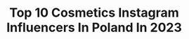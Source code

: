 ---
title: Top 10 Cosmetics Instagram Influencers In Poland In 2023
description: >-
  Find top cosmetics Instagram influencers in Poland in 2023. Most popular hashtags: #makeup #polishgirl #polskadziewczyna #makijaz.
platform: Instagram
hits: 631
text_top: Discover the best Instagram accounts on inBeat.
text_bottom: Our database aggregates 631 Instagram influencers like this in Poland for you to collaborate.
profiles:
  - username: "magdapieczonkamakeup"
    fullname: >-
      Magda Pieczonka
    bio: >-
      💄Makijażystka Wszech Czasów wizaż.pl💄 Beauty Influencer Roku magazynu JOY 💄Autorka pędzli do makijażu oraz rzęs @lovenue_cosmetics_and_tools
    location: "Poland"
    followers: 717845
    engagement: 251
    commentsToLikes: 0.007085
    id: ck0vzxfj1bcy70i19joogf0g7
    verified: true
    hashtags: "#like, #makeup, #wsp, #makijazclinique"
  - username: "oliwiachomentowska"
    fullname: >-
      ⭐️Fitnessmissionbyolivia⭐️
    bio: >-
      Co-owner @blommaofficial @sweet_kcal @carpatree „olivia” -20% @fitwomen.pl „olivia” -15% @apis.natural.cosmetics „olivia” -10% Dieta/trening ->
    location: "Poland"
    followers: 114619
    engagement: 542
    commentsToLikes: 0.045602
    id: ck5zx2a6o77i50i14xpaa9zti
    verified: false
    hashtags: "#workout, #wypukleposladki, #zdroweodzywanie, #promocja"
  - username: "brunettecosmetics"
    fullname: >-
      Asia Pierzchnica | BEAUTY
    bio: >-
      Zawsze szczera, pozytywnie nastawiona, kochająca kosmetyki to cała JA 🤫❤️ Współpraca: cosmetics.brunette@gmail.com
    location: "Poland"
    followers: 6048
    engagement: 1018
    commentsToLikes: 0.181049
    id: ck8t82t70iwg70j78inrgzuxn
    verified: false
    hashtags: "#kwiecie, #brunetka, #makeuplover, #makeup"
  - username: "iamdaria.makeup"
    fullname: >-
      𝓓𝓪𝓻𝓲𝓪 🥀 makeup • skincare
    bio: >-
      📌 hashtag #inspodaria 📲 ╔ makeup & skincare 🧖🏼‍♀️ ╚ cosmetics tests & reviews 🔍
    location: "Poland"
    followers: 3117
    engagement: 1384
    commentsToLikes: 0.155100
    id: ck8t9d573nnn80j78romx1u9h
    verified: false
    hashtags: "#bperfectcosmetics, #darklips, #qualitymakeup, #quarantinemakeup"
  - username: "justyna_wizaz"
    fullname: >-
      Lifestyle Blogger
    bio: >-
      📩 kontakt@justynazybert.pl 📩 ⭐#beauty #cosmetics #spa #lifestyle #food ⭐ ⭐#warszawa ⭐
    location: "Poland"
    followers: 27269
    engagement: 409
    commentsToLikes: 0.029029
    id: ckaoxpw0headj0i78qd1250rm
    verified: false
    hashtags: "#blondegirl, #shopoholic, #fashionstyle, #blonde"
  - username: "champagne_vip"
    fullname: >-
      🎀  𝒟𝒶𝓇𝒾𝒶 𝒦𝒶𝓈𝒶𝓃𝒹𝓇𝒶 𝒫𝒾𝓍𝒶  🎀
    bio: >-
      𝒲𝑒𝓁𝒸💍𝓂𝑒📸 23yo🇵🇱 TikTok 🔛Champagne_vip #nails #beauty #fashion #hairstyle #cosmetics Collab DM 📝
    location: "Poland"
    followers: 10316
    engagement: 901
    commentsToLikes: 0.061669
    id: ck8t7lccmh8fq0j787uz7s7sl
    verified: false
    hashtags: "#natural, #nature, #flowers, #hudrating"
  - username: "karolinamatraszekmakeup"
    fullname: >-
      Karolina Matraszek
    bio: >-
      💄 Make Up Artist from Poland. 💄 @promakeupacademy instructor based in Warsaw. 💄 AFFECT COSMETICS official Make Up Artist & designer.
    location: "Poland"
    followers: 40671
    engagement: 330
    commentsToLikes: 0.052106
    id: ck14ji7x5kha20i19z9eaqk6y
    verified: false
    hashtags: "#affect, #makeup, #promakeupacademy, #mua"
  - username: "kate.ing"
    fullname: >-
      Kasia Inglot
    bio: >-
      📩Collab: DM/e-mail: inglot.katarzyna@o2.pl ▫️Rzeszów ▫️25 🎓Student/Cosmetic Services Technician 🎓Security Engineer 🎓Health & Safety Specialist
    location: "Poland"
    followers: 235735
    engagement: 244
    commentsToLikes: 0.010232
    id: ck9weuri9lxi60j788vvonfgl
    verified: false
    hashtags: "#rzeszow, #katowice, #tattoo, #glasses"
  - username: "trilln4ti"
    fullname: >-
      Natalia Spyrła👑✨
    bio: >-
      🇵🇱 Poland/Zakopane 20 yo 💌trilln4ti@gmail.com 🎵TikTok: trillnati 💄BPerfect Cosmetics - code „natalia20”💸 🎨 #inspiredbynati
    location: "Poland"
    followers: 33598
    engagement: 801
    commentsToLikes: 0.107549
    id: ck1390apqiwel0i192wvy2wsq
    verified: false
    hashtags: "#bperfectcosmetics, #ttdeye, #disney, #valentines"
  - username: "sz_marietta_"
    fullname: >-
      🖤Marietta🖤
    bio: >-
      •Kosmetolog w @refresh_cosmetic 🖤🤍 •Kosmetologia 💄👄 •kontakt✉️: marietta.szcz@wp.pl Poland 🇵🇱 10.08🎂🖤🤍
    location: "Poland"
    followers: 21463
    engagement: 400
    commentsToLikes: 0.039292
    id: ck8t7q1vshm3l0j78bx9s94ra
    verified: false
    hashtags: "#wspomnieniazwakacji, #instamood, #smile, #sea"
---